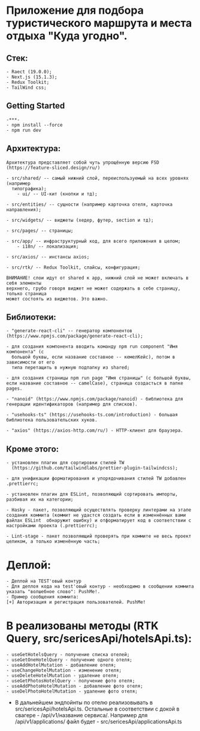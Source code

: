 # Приложение для подбора туристического маршрута и места отдыха "Куда угодно".

## Стек:

    - Raect (19.0.0);
    - Next.js (15.1.3);
    - Redux Toolkit;
    - TailWind css;

## Getting Started

    -***-
    - npm install --force
    - npm run dev

## Архитектура:

    Архитектура представляет собой чуть упрощённую версию FSD (https://feature-sliced.design/ru/)

    - src/shared/ -- самый нижний слой, переиспользуемый на всех уровнях (например
      типографика);
        - ui/ -- UI-кит (кнопки и тд);

    - src/entities/ -- сущности (например карточка отеля, карточка направления);

    - src/widgets/ -- виджеты (хедер, футер, section и тд);

    - src/pages/ -- страницы;

    - src/app/ -- инфраструктурный код, для всего приложения в целом;
        - i18n/ -- локализация;

    - src/axios/ -- инстансы axios;

    - src/rtk/ -- Redux Toolkit, слайсы, конфигурация;

    ВНИМАНИЕ! слои идут от shared к app, нижний слой не может включать в себя элементы
    верхнего, грубо говоря виджет не может содержать в себе страницу, только страница
    может состоять из виджетов. Это важно.

## Библиотеки:

    - "generate-react-cli" -- генератор компонентов (https://www.npmjs.com/package/generate-react-cli);

    - для создания компонента вводить команду npm run component "Имя компонента" (с
      большой буквы, если название составное -- кемелКейс), потом в зависимости от его
      типа перетащить в нужную подпапку из shared;

    - для создания страницы npm run page "Имя страницы" (с большой буквы, если название составное -- camelCase), страница создасться в папке pages.

    - "nanoid" (https://www.npmjs.com/package/nanoid) - библиотека для генерации идентификаторов (например для списков).

    - "usehooks-ts" (https://usehooks-ts.com/introduction) - большая библиотека пользовательских хуков.

    - "axios" (https://axios-http.com/ru/) - HTTP-клиент для браузера.

## Кроме этого:

    - установлен плагин для сортировки стилей TW
      (https://github.com/tailwindlabs/prettier-plugin-tailwindcss);

    - для унификации форматирования и упорядочивания стилей TW добавлен .prettierrc;

    - установлен плагин для ESLint, позволяющий сортировать импорты, разбивая их на категории;

    - Hasky - пакет, позволяющий осуществлять проверку линтерами на этапе создания коммита (коммит не удастся создать если в изменнённых вами файлах ESLint  обнаружит ошибку) и отформатирует код в соответствии с настройками проекта (.prettierrc);

    - Lint-stage - пакет позволяющий проверять при коммите не весь проект целиком, а только изменённую часть;

# Деплой:

    - Деплой на TEST'овый контур
    - Для деплоя кода на test'овый контур - необходимо в сообщении коммита указать "волшебное слово": PushMe!.
    - Пример сообщения коммита:
    [+] Авторизация и регистрация пользователей. PushMe!

# В реализованы методы (RTK Query, src/sericesApi/hotelsApi.ts):

    - useGetHotelsQuery - получение списка отелей;
    - useGetOneHotelQuery - получение одного отеля;
    - useAddHotelMutation - добавление отеля;
    - useChangeHotelMutation - изменение отеля;
    - useDeleteHotelMutation - удаление отеля;
    - useGetPhotosHotelQuery - получение фото отеля;
    - useAddPhotoHotelMutation - добавление фото отеля;
    - useDelPhotoHotelMutation - удаление фото отеля;

- В дальнейшем эндпойнты по отелю реализовывать в src/sericesApi/hotelsApi.ts.
  Остальные в соответствии с докой в свагере - /api/v1/название сервиса/. Например
  для /api/v1/applications/ файл будет - src/sericesApi/applicationsApi.ts
